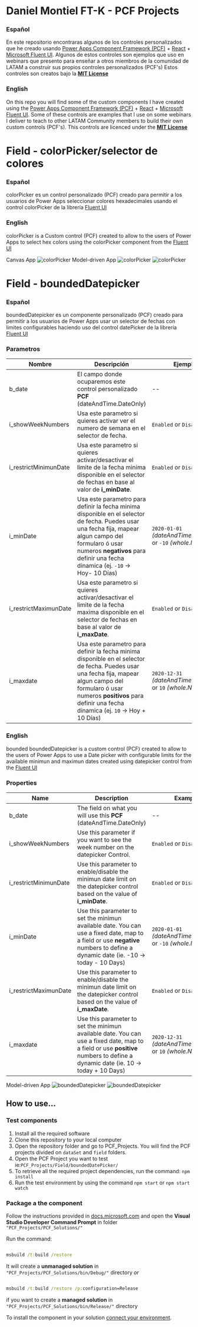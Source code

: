 # Daniel Montiel FT-K - PCF Projects
### Español
En este repositorio encontraras algunos de los controles personalizados que he creado usando [Power Apps Component Framework (PCF)](https://docs.microsoft.com/en-us/powerapps/developer/component-framework/overview) + [React](https://en.reactjs.org/) + [Microsoft Fluent UI](https://developer.microsoft.com/en-us/fluentui).
Algunos de estos controles son ejemplos que uso en webinars que presento para enseñar a otros miembros de la comunidad de LATAM a construir sus propios controles personalizados (PCF's)
Estos controles son creatos bajo la  **[MIT License](LICENSE)**

### English
On this repo you will find some of the custom components I have created using the [Power Apps Component Framework (PCF)](https://docs.microsoft.com/en-us/powerapps/developer/component-framework/overview) + [React](https://en.reactjs.org/) + [Microsoft Fluent UI](https://developer.microsoft.com/en-us/fluentui).
Some of these controls are examples that I use on some webinars I deliver to teach to other LATAM Community members to build their own custom controls (PCF's).
This controls are licenced under the **[MIT License](LICENSE)**


# Field - colorPicker/selector de colores

### Español

colorPicker es un control personalizado (PCF) creado para permitir a los usuarios de Power Apps seleccionar colores hexadecimales usando el control colorPicker de la librería [Fluent UI](https://developer.microsoft.com/en-us/fluentui#/controls/web/colorpicker)

### English

colorPicker is a Custom control (PCF) created to allow to the users of Power Apps to select hex colors using the colorPicker component from the [Fluent UI](https://developer.microsoft.com/en-us/fluentui#/controls/web/colorpicker)

Canvas App
![colorPicker](./assets/screenshots/colorpicker/Canvas_ColorPicker.gif)
Model-driven App
![colorPicker](./assets/screenshots/colorpicker/modeldriven_ColorPicker.gif)
![colorPicker](./assets/screenshots/colorpicker/modeldriven2_ColorPicker.gif)


# Field - boundedDatepicker

### Español
boundedDatepicker es un componente personalizado (PCF) creado para permitir a los usuarios de Power Apps usar un selector de fechas con limites configurables haciendo uso del control datePicker de la librería [Fluent UI](https://developer.microsoft.com/es-ES/fluentui#/controls/web/datepicker)

### Parametros
|Nombre|Descripción|Ejemplos|
|-|-|-|
|b_date|El campo donde ocuparemos este control personalizado **PCF** (dateAndTime.DateOnly)|--|
|i_showWeekNumbers|Usa este parametro si quieres activar ver el numero de semana en el selector de fecha.|`Enabled` or `Disabled`|
|i_restrictMinimunDate|Usa este parametro si quieres activar/desactivar el limite de la fecha minima disponible en el selector de fechas en base al valor de **i_minDate**.|`Enabled` or `Disabled`|
|i_minDate|Usa este parametro para definir la fecha minima disponible en el selector de fecha. Puedes usar una fecha fija, mapear algun campo del formularo ó usar numeros **negativos** para definir una fecha dinamica (ej. `-10` -> Hoy- 10 Días)|`2020-01-01` *(dateAndTime.DateOnly)* or `-10` *(whole.None)* |
|i_restrictMaximunDate|Usa este parametro si quieres activar/desactivar el limite de la fecha maxima disponible en el selector de fechas en base al valor de **i_maxDate**.|`Enabled` or `Disabled`|
|i_maxdate|Usa este parametro para definir la fecha minima disponible en el selector de fecha. Puedes usar una fecha fija, mapear algun campo del formularo ó usar numeros **positivos** para definir una fecha dinamica (ej. `10` -> Hoy + 10 Días)|`2020-12-31` *(dateAndTime.DateOnly)* or `10` *(whole.None)* |




### English

bounded
boundedDatepicker is a custom control (PCF) created to allow to the users of Power Apps to use a Date picker with configurable limits for the available minimun and maximun dates created using datepicker control from the [Fluent UI](https://developer.microsoft.com/es-ES/fluentui#/controls/web/datepicker)

### Properties
|Name|Description|Example|
|-|-|-|
|b_date|The field on what you will use this **PCF** (dateAndTime.DateOnly)|--|
|i_showWeekNumbers|Use this parameter if you want to see the week number on the datepicker Control.|`Enabled` or `Disabled`|
|i_restrictMinimunDate|Use this parameter to enable/disable the minimun date limit on the datepicker control based on the value of **i_minDate**.|`Enabled` or `Disabled`|
|i_minDate|Use this parameter to set the minimun available date. You can use a fixed date, map to a field or use **negative** numbers to define a dynamic date (ie. -10 -> today - 10 Days)|`2020-01-01` *(dateAndTime.DateOnly)* or `-10` *(whole.None)* |
|i_restrictMaximunDate|Use this parameter to enable/disable the minimun date limit on the datepicker control based on the value of **i_maxDate**.|`Enabled` or `Disabled`|
|i_maxdate|Use this parameter to set the minimun available date. You can use a fixed date, map to a field or use **positive** numbers to define a dynamic date (ie. 10 -> today + 10 Days)|`2020-12-31` *(dateAndTime.DateOnly)* or `10` *(whole.None)* |


Model-driven App
![boundedDatepicker](./assets/screenshots/boundeddatepicker/modeldriven_boundedDatepicker.gif)
![boundedDatepicker](./assets/screenshots/boundeddatepicker/modeldriven2_boundedDatepicker.gif)


## How to use...

### Test components
 1. Install all the required software
 2. Clone this repository to your local computer
 3. Open the repository folder and go to PCF_Projects. You will find the PCF projects divided on `dataSet` and `field` folders.
 4. Open the PCF Project you want to test ie:`PCF_Projects/Field/boundedDatePicker/`
 5. To retrieve all the required project dependencies, run the command: `npm install`
 6. Run the test environment by using the command `npm start`
 or `npm start watch`  

### Package a the component
Follow the instructions provided in [docs.microsoft.com](https://docs.microsoft.com/en-us/powerapps/developer/component-framework/import-custom-controls) and open the **Visual Studio Developer Command Prompt** in folder `"PCF_Projects/PCF_Solutions/"`

Run the command:
```cmd

msbuild /t:build /restore 

```
It will create a **unmanaged solution** in `"PCF_Projects/PCF_Solutions/bin/Debug/"` directory
  *or*
```cmd

msbuild /t:build /restore /p:configuration=Release

```
if you want to create a **managed solution**  in `"PCF_Projects/PCF_Solutions/bin/Release/"` directory


To install the component in your solution [connect your environment](https://docs.microsoft.com/en-us/powerapps/developer/component-framework/import-custom-controls#connecting-to-your-environment).